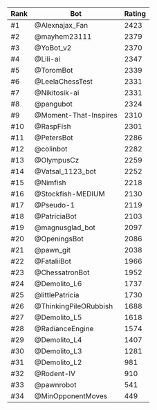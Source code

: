 Rank|Bot|Rating
---|---|---
#1|@Alexnajax_Fan|2423
#2|@mayhem23111|2379
#3|@YoBot_v2|2370
#4|@Lili-ai|2347
#5|@ToromBot|2339
#6|@LeelaChessTest|2331
#7|@Nikitosik-ai|2331
#8|@pangubot|2324
#9|@Moment-That-Inspires|2310
#10|@RaspFish|2301
#11|@PetersBot|2286
#12|@colinbot|2282
#13|@OlympusCz|2259
#14|@Vatsal_1123_bot|2252
#15|@Nimfish|2218
#16|@Stockfish-MEDIUM|2130
#17|@Pseudo-1|2119
#18|@PatriciaBot|2103
#19|@magnusglad_bot|2097
#20|@OpeningsBot|2086
#21|@pawn_git|2038
#22|@FataliiBot|1966
#23|@ChessatronBot|1952
#24|@Demolito_L6|1737
#25|@littlePatricia|1730
#26|@ThinkingPileORubbish|1688
#27|@Demolito_L5|1618
#28|@RadianceEngine|1574
#29|@Demolito_L4|1407
#30|@Demolito_L3|1281
#31|@Demolito_L2|981
#32|@Rodent-IV|910
#33|@pawnrobot|541
#34|@MinOpponentMoves|449
